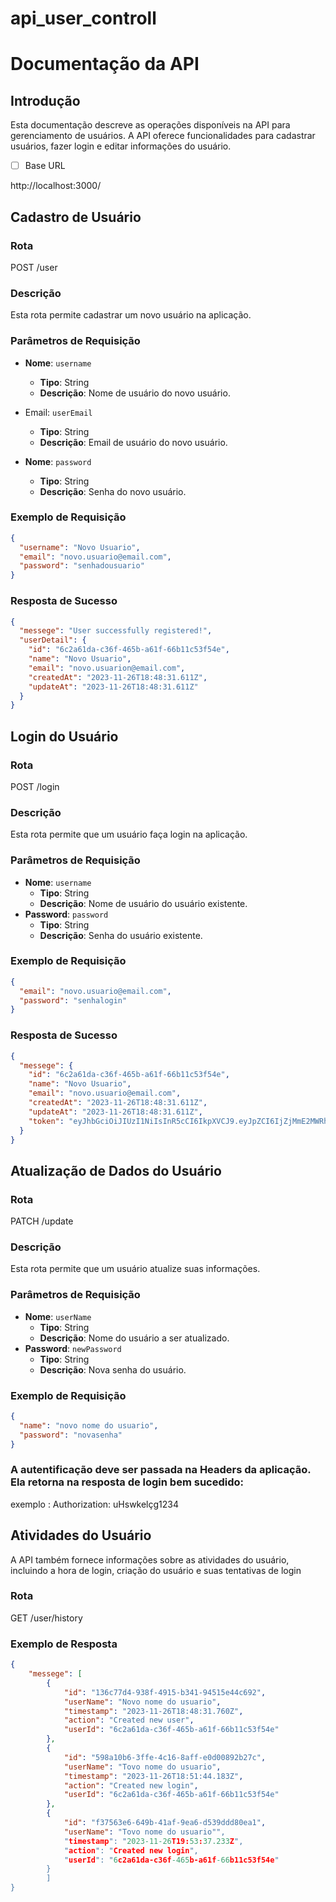 # api_user_controll

# Documentação da API

## Introdução

Esta documentação descreve as operações disponíveis na API para gerenciamento de usuários. A API oferece funcionalidades para cadastrar usuários, fazer login e editar informações do usuário.

- [ ] Base URL

http://localhost:3000/

## Cadastro de Usuário

### Rota

POST /user

### Descrição

Esta rota permite cadastrar um novo usuário na aplicação.

### Parâmetros de Requisição

- **Nome**: `username`

  - **Tipo**: String
  - **Descrição**: Nome de usuário do novo usuário.

- Email: `userEmail`

  - **Tipo**: String
  - **Descrição**: Email de usuário do novo usuário.

- **Nome**: `password`

  - **Tipo**: String
  - **Descrição**: Senha do novo usuário.

### Exemplo de Requisição

```json
{
  "username": "Novo Usuario",
  "email": "novo.usuario@email.com",
  "password": "senhadousuario"
}
```

### Resposta de Sucesso

```json
{
  "messege": "User successfully registered!",
  "userDetail": {
    "id": "6c2a61da-c36f-465b-a61f-66b11c53f54e",
    "name": "Novo Usuario",
    "email": "novo.usuarion@email.com",
    "createdAt": "2023-11-26T18:48:31.611Z",
    "updateAt": "2023-11-26T18:48:31.611Z"
  }
}
```

## Login do Usuário

### Rota

POST /login

### Descrição

Esta rota permite que um usuário faça login na aplicação.

### Parâmetros de Requisição

- **Nome**: `username`
  - **Tipo**: String
  - **Descrição**: Nome de usuário do usuário existente.
- **Password**: `password`
  - **Tipo**: String
  - **Descrição**: Senha do usuário existente.

### Exemplo de Requisição

```json
{
  "email": "novo.usuario@email.com",
  "password": "senhalogin"
}
```

### Resposta de Sucesso

```json
{
  "messege": {
    "id": "6c2a61da-c36f-465b-a61f-66b11c53f54e",
    "name": "Novo Usuario",
    "email": "novo.usuario@email.com",
    "createdAt": "2023-11-26T18:48:31.611Z",
    "updateAt": "2023-11-26T18:48:31.611Z",
    "token": "eyJhbGciOiJIUzI1NiIsInR5cCI6IkpXVCJ9.eyJpZCI6IjZjMmE2MWRhLWMzNmYtNDY1Yi1hN"
  }
}
```

## Atualização de Dados do Usuário

### Rota

PATCH /update

### Descrição

Esta rota permite que um usuário atualize suas informações.

### Parâmetros de Requisição

- **Nome**: `userName`
  - **Tipo**: String
  - **Descrição**: Nome do usuário a ser atualizado.
- **Password**: `newPassword`
  - **Tipo**: String
  - **Descrição**: Nova senha do usuário.

### Exemplo de Requisição

```json
{
  "name": "novo nome do usuario",
  "password": "novasenha"
}
```

### A autentificação deve ser passada na Headers da aplicação. Ela retorna na resposta de login bem sucedido:

exemplo : Authorization: uHswkelçg1234

## Atividades do Usuário

A API também fornece informações sobre as atividades do usuário, incluindo a hora de login, criação do usuário e suas tentativas de login

### Rota

GET /user/history

### Exemplo de Resposta

```json
{
	"messege": [
		{
			"id": "136c77d4-938f-4915-b341-94515e44c692",
			"userName": "Novo nome do usuario",
			"timestamp": "2023-11-26T18:48:31.760Z",
			"action": "Created new user",
			"userId": "6c2a61da-c36f-465b-a61f-66b11c53f54e"
		},
		{
			"id": "598a10b6-3ffe-4c16-8aff-e0d00892b27c",
			"userName": "Tovo nome do usuario",
			"timestamp": "2023-11-26T18:51:44.183Z",
			"action": "Created new login",
			"userId": "6c2a61da-c36f-465b-a61f-66b11c53f54e"
		},
		{
			"id": "f37563e6-649b-41af-9ea6-d539ddd80ea1",
			"userName": "Tovo nome do usuario"",
			"timestamp": "2023-11-26T19:53:37.233Z",
			"action": "Created new login",
			"userId": "6c2a61da-c36f-465b-a61f-66b11c53f54e"
		}
	    ]
}
```
